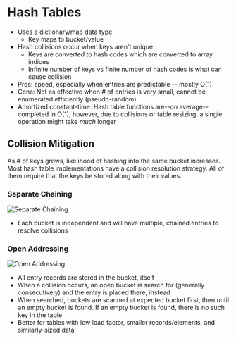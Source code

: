 # Hash Tables

* Uses a dictionary/map data type
  * Key maps to bucket/value
* Hash collisions occur when keys aren't unique
  * Keys are converted to hash codes which are converted to array indices
  * Infinite number of keys vs finite number of hash codes is what can cause collision
* Pros: speed, especially when entries are predictable -- mostly O(1)
* Cons: Not as effective when # of entries is very small, cannot be enumerated efficiently (pseudo-random)
* Amortized constant-time: Hash table functions are--on average--completed in O(1), however, due to collisions or table resizing, a single operation might take *much* longer

## Collision Mitigation

As # of keys grows, likelihood of hashing into the same bucket increases. Most hash table implementations have a collision resolution strategy. All of them require that the keys be stored along with their values.

### Separate Chaining

![Separate Chaining](https://upload.wikimedia.org/wikipedia/commons/thumb/d/d0/Hash_table_5_0_1_1_1_1_1_LL.svg/675px-Hash_table_5_0_1_1_1_1_1_LL.svg.png)

* Each bucket is independent and will have multiple, chained entries to resolve collisions

### Open Addressing

![Open Addressing](https://upload.wikimedia.org/wikipedia/commons/thumb/b/bf/Hash_table_5_0_1_1_1_1_0_SP.svg/570px-Hash_table_5_0_1_1_1_1_0_SP.svg.png)

* All entry records are stored in the bucket, itself
* When a collision occurs, an open bucket is search for (generally consecutively) and the entry is placed there, instead
* When searched, buckets are scanned at expected bucket first, then until an empty bucket is found. If an empty bucket is found, there is no such key in the table
* Better for tables with low load factor, smaller records/elements, and similarly-sized data